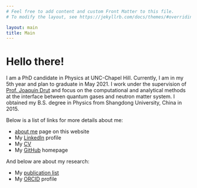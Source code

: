 ```yaml
---
# Feel free to add content and custom Front Matter to this file.
# To modify the layout, see https://jekyllrb.com/docs/themes/#overriding-theme-defaults

layout: main
title: Main
---
```

# Hello there!

I am a PhD candidate in Physics at UNC-Chapel Hill. Currently, I am in my 5th year
and plan to graduate in May 2021. I work under the supervision of [Prof. Joaquin
Drut](https://users.physics.unc.edu/~drut/public_html_UNC/) and focus on the
computational and analytical methods at the interface between quantum gases and
neutron matter system. I obtained my B.S. degree in Physics from Shangdong
University, China in 2015.

Below is a list of links for more details about me:

- [about me](/aboutme) page on this website
- My [LinkedIn](https://www.linkedin.com/in/yaqi-hou/) profile
- My [CV](CV/Yaqi-Hou-CV.pdf)
- My [GitHub](https://github.com/yaqihou) homepage

And below are about my research:

- My [publication list](/publications)
- My [ORCID](https://orcid.org/0000-0002-4810-4613) profile
